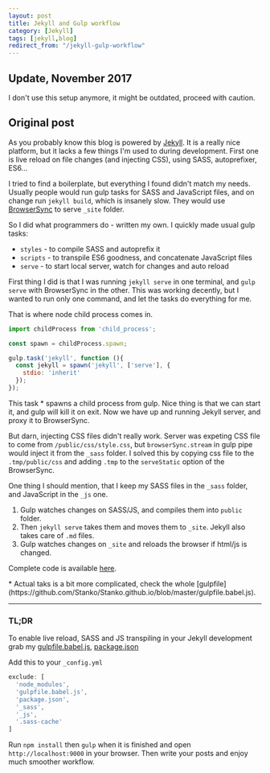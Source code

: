 ```yaml
---
layout: post
title: Jekyll and Gulp workflow
category: [Jekyll]
tags: [jekyll,blog]
redirect_from: "/jekyll-gulp-workflow"
---
```


## Update, November 2017

I don't use this setup anymore, it might be outdated, proceed with caution.

## Original post

As you probably know this blog is powered by [Jekyll](http://jekyllrb.com/).
It is a really nice platform, but it lacks a few things I'm used to during development.
First one is live reload on file changes (and injecting CSS), using SASS, autoprefixer, ES6...

<!--more-->

I tried to find a boilerplate, but everything I found didn't match my needs.
Usually people would run gulp tasks for SASS and JavaScript files, and on change
run `jekyll build`, which is insanely slow.
They would use [BrowserSync](https://www.browsersync.io/) to serve `_site` folder.

So I did what programmers do - written my own. I quickly made usual gulp tasks:

* `styles` - to compile SASS and autoprefix it
* `scripts` - to transpile ES6 goodness, and concatenate JavaScript files
* `serve` - to start local server, watch for changes and auto reload

First thing I did is that I was running `jekyll serve` in one terminal,
and `gulp serve` with BrowserSync in the other.
This was working decently, but I wanted to run only one command, and let the tasks do everything for me.

That is where node child process comes in.

```javascript
import childProcess from 'child_process';

const spawn = childProcess.spawn;

gulp.task('jekyll', function (){
  const jekyll = spawn('jekyll', ['serve'], {
    stdio: 'inherit'
  });
});
```

This task * spawns a child process from gulp.
Nice thing is that we can start it, and gulp will kill it on exit.
Now we have up and running Jekyll server, and proxy it to BrowserSync.

But darn, injecting CSS files didn't really work. Server was expeting CSS file
to come from `/public/css/style.css`, but `browserSync.stream` in gulp pipe would
inject it from the `_sass` folder. I solved this by copying css file to the `.tmp/public/css` and
adding `.tmp` to the `serveStatic` option of the BrowserSync.

One thing I should mention, that I keep my SASS files in the `_sass` folder, and
JavaScript in the `_js` one.

1. Gulp watches changes on SASS/JS, and compiles them into `public` folder.
2. Then `jekyll serve` takes them and moves them to `_site`. Jekyll also takes care of `.md` files.
3. Gulp watches changes on `_site` and reloads the browser if html/js is changed.

Complete code is available [here](https://github.com/Stanko/Stanko.github.io).

<span class="Small">
* Actual taks is a bit more complicated, check the whole
[gulpfile](https://github.com/Stanko/Stanko.github.io/blob/master/gulpfile.babel.js).
</span>

------

### TL;DR

To enable live reload, SASS and JS transpiling in your Jekyll development grab my
[gulpfile.babel.js](https://github.com/Stanko/Stanko.github.io/blob/master/gulpfile.babel.js),
[package.json](https://github.com/Stanko/Stanko.github.io/blob/master/package.json)

Add this to your `_config.yml`

```js
exclude: [
  'node_modules',
  'gulpfile.babel.js',
  'package.json',
  '_sass',
  '_js',
  '.sass-cache'
]
```

Run `npm install` then `gulp` when it is finished and open `http://localhost:9000` in your browser.
Then write your posts and enjoy much smoother workflow.
